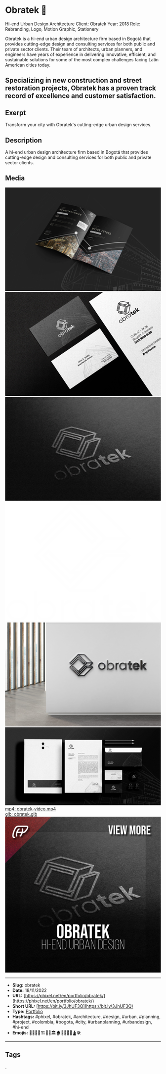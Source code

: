 # Obratek 👷
Hi-end Urban Design Architecture
Client: Obratek
Year: 2018
Role: Rebranding, Logo, Motion Graphic, Stationery

Obratek is a hi-end urban design architecture firm based in Bogotá that provides cutting-edge design and consulting services for both public and private sector clients. Their team of architects, urban planners, and engineers have years of experience in delivering innovative, efficient, and sustainable solutions for some of the most complex challenges facing Latin American cities today.

Specializing in new construction and street restoration projects, Obratek has a proven track record of excellence and customer satisfaction.
------------
## Exerpt
Transform your city with Obratek's cutting-edge urban design services.
## Description
A hi-end urban design architecture firm based in Bogotá that provides cutting-edge design and consulting services for both public and private sector clients.
## Media
<img src="media/01ccb61c/obratek-broshure.jpg" loading="lazy"><br>
<img src="media/c175bf6d/obratek-card.jpg" loading="lazy"><br>
<img src="media/b38913c4/obratek-logo-presentation.jpg" loading="lazy"><br>
<img src="media/ed4db3b6/obratek-logo.png" loading="lazy"><br>
<img src="media/006a58ef/obratek-office-wall.jpg" loading="lazy"><br>
<img src="media/7e935d56/obratek-stationery.jpg" loading="lazy"><br>
	<a href="media/eb2ec2db/obratek-video.mp4" target="_media">mp4: obratek-video.mp4</a><br>
	<a href="media/df039047/obratek.glb" target="_media">glb: obratek.glb</a><br>
<img src="media/39de1157/cover-obratek.jpg" loading="lazy"><br>

------------
- **Slug:** obratek
- **Date:** 18/11/2022
- **URL:** [https://phixel.net/en/portfolio/obratek/](https://phixel.net/en/portfolio/obratek/)
- **Short URL:** [https://bit.ly/3JhUF3Q](https://bit.ly/3JhUF3Q)
- **Type:** [Portfolio](#portfolio)
- **Hashtags:** #phixel, #obratek, #architecture, #design, #urban, #planning, #project, #colombia, #bogota, #city, #urbanplanning, #urbandesign, #hi-end
- **Emojis:** 👷🧱👷‍♂️🏗👷‍♀️🏛️🏠🏢🏰🗽⛲🛕🛠

------------
## Tags
[ ](# )
